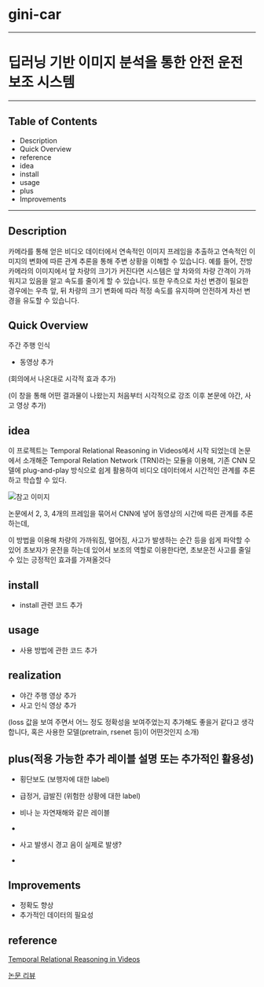 # gini-car
---
# 딥러닝 기반 이미지 분석을 통한 안전 운전 보조 시스템
---
## Table of Contents
+ Description
+ Quick Overview
+ reference
+ idea
+ install
+ usage
+ plus
+ Improvements
----

## Description
카메라를 통해 얻은 비디오 데이터에서 연속적인 이미지 프레임을 추출하고 연속적인 이미지의 변화에 따른 관계 추론을 통해 주변 상황을 이해할 수 있습니다. 
예를 들어, 전방 카메라의 이미지에서 앞 차량의 크기가 커진다면 시스템은 앞 차와의 차량 간격이 가까워지고 있음을 알고 속도를 줄이게 할 수 있습니다. 
또한 우측으로 차선 변경이 필요한 경우에는 우측 앞, 뒤 차량의 크기 변화에 따라 적정 속도를 유지하며 안전하게 차선 변경을 유도할 수 있습니다.

## Quick Overview
주간 주행 인식
 + 동영상 추가 
 
 (회의에서 나온대로 시각적 효과 추가)
 
 (이 창을 통해 어떤 결과물이 나왔는지 처음부터 시각적으로 강조 이후 본문에 야간, 사고 영상 추가)
 
 
 ## idea
 이 프로젝트는 Temporal Relational Reasoning in Videos에서 시작 되었는데
 논문에서 소개해준 Temporal Relation Network (TRN)라는 모듈을 이용해, 기존 CNN 모델에 plug-and-play 방식으로 쉽게 활용하여
 비디오 데이터에서 시간적인 관계를 추론하고 학습할 수 있다.
 
 
 ![참고 이미지](https://user-images.githubusercontent.com/29950822/144726509-b7b8ae49-266e-4fa9-b330-e72f34dfa960.png)
 
 논문에서 2, 3, 4개의 프레임을 묶어서 CNN에 넣어 동영상의 시간에 따른 관계를 추론하는데,
 
 이 방법을 이용해 차량의 가까워짐, 멀어짐, 사고가 발생하는 순간 등을 쉽게 파악할 수 있어
 초보자가 운전을 하는데 있어서 보조의 역할로 이용한다면, 초보운전 사고를 줄일 수 있는 긍정적인 효과를 가져올것다 
 
 ## install
  + install 관련 코드 추가
  
 ## usage
  + 사용 방법에 관한 코드 추가 
  
 ## realization
  + 야간 주행 영상 추가
  + 사고 인식 영상 추가
 
 (loss 값을 보여 주면서 어느 정도 정확성을 보여주었는지 추가해도 좋을거 같다고 생각합니다, 혹은 사용한 모델(pretrain, rsenet 등)이 어떤것인지 소개)
 
 ## plus(적용 가능한 추가 레이블 설명 또는 추가적인 활용성)
  + 횡단보도 (보행자에 대한 label)
  + 급정거, 급발진 (위험한 상황에 대한 label)
  + 비나 눈 자연재해와 같은 레이블
  +
  
  
  
  + 사고 발생시 경고 음이 실제로 발생?
  + 

## Improvements
 + 정확도 향상
 + 추가적인 데이터의 필요성
 
## reference
[Temporal Relational Reasoning in Videos](https://arxiv.org/pdf/1711.08496.pdf)

[논문 리뷰](https://medium.com/@parkjh688/%EB%85%BC%EB%AC%B8-%EB%A6%AC%EB%B7%B0-%EA%B4%80%EC%B0%B0%ED%95%98%EA%B3%A0-%EC%B6%94%EB%A1%A0%ED%95%B4%EC%A3%BC%EB%8A%94-neural-nets-5bcadedf59cb)
 
 
